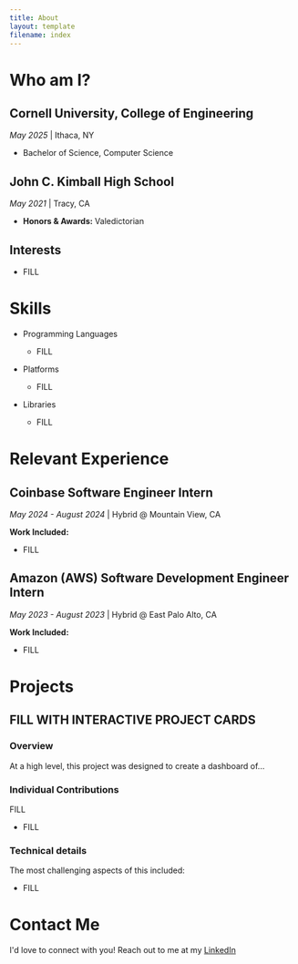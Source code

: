 ```yaml
---
title: About
layout: template
filename: index
--- 
```


# Who am I?

## Cornell University, College of Engineering
_May 2025_  \| Ithaca, NY
- Bachelor of Science, Computer Science
  
## John C. Kimball High School
_May 2021_ \| Tracy, CA  
- **Honors & Awards:** Valedictorian

## Interests
- FILL

# Skills

* Programming Languages
  * FILL

* Platforms
  * FILL

* Libraries
  * FILL


# Relevant Experience

## Coinbase Software Engineer Intern
_May 2024 - August 2024_ \| Hybrid @ Mountain View, CA
  
**Work Included:** 
- FILL

## Amazon (AWS) Software Development Engineer Intern
_May 2023 - August 2023_ \| Hybrid @ East Palo Alto, CA
  
**Work Included:** 
- FILL

# Projects

## FILL WITH INTERACTIVE PROJECT CARDS

### Overview

At a high level, this project was designed to create a dashboard of...


### Individual Contributions
FILL
- FILL
  
### Technical details
The most challenging aspects of this included:
- FILL

# Contact Me
I'd love to connect with you! Reach out to me at my [LinkedIn](www.linkedin.com/in/natantaklilu)
